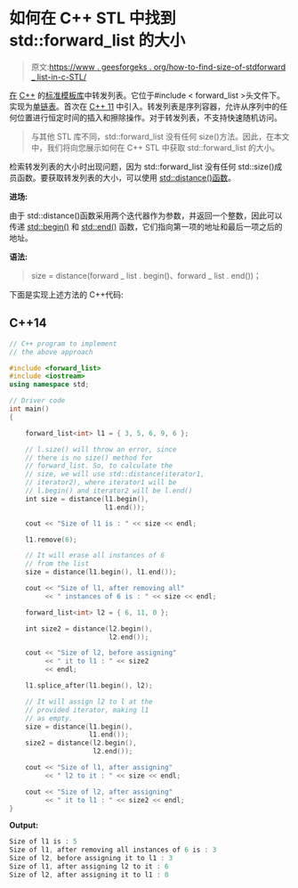 # 如何在 C++ STL 中找到 std::forward_list 的大小

> 原文:[https://www . geesforgeks . org/how-to-find-size-of-stdforward _ list-in-c-STL/](https://www.geeksforgeeks.org/how-to-find-size-of-stdforward_list-in-c-stl/)

[在](https://www.geeksforgeeks.org/forward-list-c-set-1-introduction-important-functions/) [C++](https://www.geeksforgeeks.org/c-plus-plus/) 的[标准模板库](https://www.geeksforgeeks.org/the-c-standard-template-library-stl/)中转发列表。它位于#include < forward_list >头文件下。实现为[单链表](https://www.geeksforgeeks.org/data-structures/linked-list/singly-linked-list/)。首次在 [C++ 11](https://www.geeksforgeeks.org/c-11-vs-c-14-vs-c-17/) 中引入。转发列表是序列容器，允许从序列中的任何位置进行恒定时间的插入和擦除操作。对于转发列表，不支持快速随机访问。

> 与其他 STL 库不同，std::forward_list 没有任何 size()方法。因此，在本文中，我们将向您展示如何在 C++ STL 中获取 std::forward_list 的大小。

检索转发列表的大小时出现问题，因为 std::forward_list 没有任何 std::size()成员函数。要获取转发列表的大小，可以使用 [std::distance()函数](https://www.geeksforgeeks.org/stddistance-in-c/)。

**进场:**

由于 std::distance()函数采用两个迭代器作为参数，并返回一个整数，因此可以传递 [std::begin()](https://www.cplusplus.com/reference/iterator/begin/) 和 [std::end()](https://www.cplusplus.com/reference/iterator/end/) 函数，它们指向第一项的地址和最后一项之后的地址。

**语法:**

> size = distance(forward _ list . begin()、forward _ list . end())；

下面是实现上述方法的 C++代码:

## C++14

```cpp
// C++ program to implement
// the above approach

#include <forward_list>
#include <iostream>
using namespace std;

// Driver code
int main()
{

    forward_list<int> l1 = { 3, 5, 6, 9, 6 };

    // l.size() will throw an error, since
    // there is no size() method for
    // forward_list. So, to calculate the
    // size, we will use std::distance(iterator1,
    // iterator2), where iterator1 will be
    // l.begin() and iterator2 will be l.end()
    int size = distance(l1.begin(),
                        l1.end());

    cout << "Size of l1 is : " << size << endl;

    l1.remove(6);

    // It will erase all instances of 6
    // from the list
    size = distance(l1.begin(), l1.end());

    cout << "Size of l1, after removing all"
         << " instances of 6 is : " << size << endl;

    forward_list<int> l2 = { 6, 11, 0 };

    int size2 = distance(l2.begin(),
                         l2.end());

    cout << "Size of l2, before assigning"
         << " it to l1 : " << size2
         << endl;

    l1.splice_after(l1.begin(), l2);

    // It will assign l2 to l at the
    // provided iterator, making l1
    // as empty.
    size = distance(l1.begin(),
                    l1.end());
    size2 = distance(l2.begin(),
                     l2.end());

    cout << "Size of l1, after assigning"
         << " l2 to it : " << size << endl;

    cout << "Size of l2, after assigning"
         << " it to l1 : " << size2 << endl;
}
```

**Output:** 

```cpp
Size of l1 is : 5
Size of l1, after removing all instances of 6 is : 3
Size of l2, before assigning it to l1 : 3
Size of l1, after assigning l2 to it : 6
Size of l2, after assigning it to l1 : 0
```